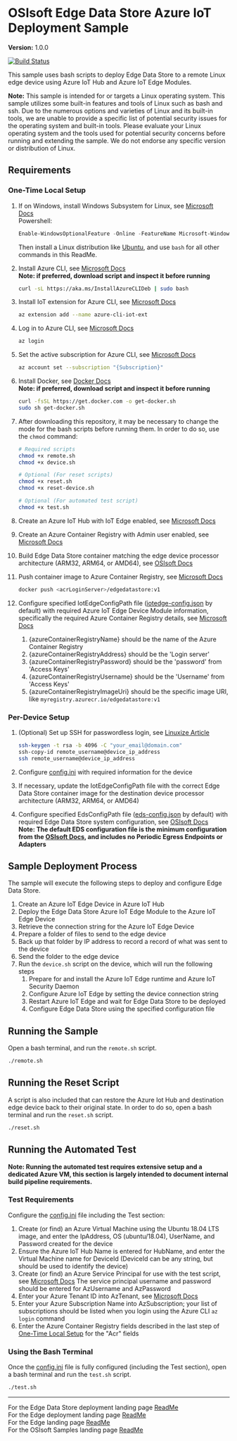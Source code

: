 # OSIsoft Edge Data Store Azure IoT Deployment Sample

**Version:** 1.0.0

[![Build Status](https://dev.azure.com/osieng/engineering/_apis/build/status/product-readiness/Edge/EDS_Azure?branchName=master)](https://dev.azure.com/osieng/engineering/_build/latest?definitionId=1383&branchName=master)

This sample uses bash scripts to deploy Edge Data Store to a remote Linux edge device using Azure IoT Hub and Azure IoT Edge Modules.

**Note:** This sample is intended for or targets a Linux operating system. This sample utilizes some built-in features and tools of Linux such as bash and ssh. Due to the numerous options and varieties of Linux and its built-in tools, we are unable to provide a specific list of potential security issues for the operating system and built-in tools. Please evaluate your Linux operating system and the tools used for potential security concerns before running and extending the sample. We do not endorse any specific version or distribution of Linux.

## Requirements

### One-Time Local Setup

1. If on Windows, install Windows Subsystem for Linux, see [Microsoft Docs](https://docs.microsoft.com/en-us/windows/wsl/install-win10)  
   Powershell:

   ```powershell
   Enable-WindowsOptionalFeature -Online -FeatureName Microsoft-Windows-Subsystem-Linux
   ```

   Then install a Linux distribution like [Ubuntu](https://www.microsoft.com/store/apps/9N9TNGVNDL3Q), and use `bash` for all other commands in this ReadMe.

1. Install Azure CLI, see [Microsoft Docs](https://docs.microsoft.com/en-us/cli/azure/install-azure-cli-apt?view=azure-cli-latest#install-with-one-command)  
   **Note: if preferred, download script and inspect it before running**

   ```bash
   curl -sL https://aka.ms/InstallAzureCLIDeb | sudo bash
   ```

1. Install IoT extension for Azure CLI, see [Microsoft Docs](https://github.com/Azure/azure-iot-cli-extension#installation)

   ```bash
   az extension add --name azure-cli-iot-ext
   ```

1. Log in to Azure CLI, see [Microsoft Docs](https://docs.microsoft.com/en-us/cli/azure/reference-index?view=azure-cli-latest#az-login)

   ```bash
   az login
   ```

1. Set the active subscription for Azure CLI, see [Microsoft Docs](https://docs.microsoft.com/en-us/cli/azure/manage-azure-subscriptions-azure-cli?view=azure-cli-latest#change-the-active-subscription)

   ```bash
   az account set --subscription "{Subscription}"
   ```

1. Install Docker, see [Docker Docs](https://docs.docker.com/install/linux/docker-ce/ubuntu/#install-using-the-convenience-script)  
   **Note: if preferred, download script and inspect it before running**

   ```bash
   curl -fsSL https://get.docker.com -o get-docker.sh
   sudo sh get-docker.sh
   ```

1. After downloading this repository, it may be necessary to change the mode for the bash scripts before running them. In order to do so, use the `chmod` command:

   ```bash
   # Required scripts
   chmod +x remote.sh
   chmod +x device.sh

   # Optional (For reset scripts)
   chmod +x reset.sh
   chmod +x reset-device.sh

   # Optional (For automated test script)
   chmod +x test.sh
   ```

1. Create an Azure IoT Hub with IoT Edge enabled, see [Microsoft Docs](https://docs.microsoft.com/en-us/azure/iot-hub/iot-hub-create-through-portal)
1. Create an Azure Container Registry with Admin user enabled, see [Microsoft Docs](https://docs.microsoft.com/en-us/azure/container-registry/container-registry-get-started-portal)
1. Build Edge Data Store container matching the edge device processor architecture (ARM32, ARM64, or AMD64), see [OSIsoft Docs](https://osisoft.github.io/Edge-Data-Store-Docs/V1/Docker/EdgeDocker.html)
1. Push container image to Azure Container Registry, see [Microsoft Docs](https://docs.microsoft.com/en-us/azure/container-registry/container-registry-get-started-portal#push-image-to-registry)

   ```bash
   docker push <acrLoginServer>/edgedatastore:v1
   ```

1. Configure specified IotEdgeConfigPath file ([iotedge-config.json](iotedge-config.json) by default) with required Azure IoT Edge Device Module information, specifically the required Azure Container Registry details, see [Microsoft Docs](https://osisoft.github.io/Edge-Data-Store-Docs/V1/Configuration/EdgeSystemConfiguration.html)
   1. {azureContainerRegistryName} should be the name of the Azure Container Registry
   1. {azureContainerRegistryAddress} should be the 'Login server'
   1. {azureContainerRegistryPassword} should be the 'password' from 'Access Keys'
   1. {azureContainerRegistryUsername} should be the 'Username' from 'Access Keys'
   1. {azureContainerRegistryImageUri} should be the specific image URI, like `myregistry.azurecr.io/edgedatastore:v1`

### Per-Device Setup

1. (Optional) Set up SSH for passwordless login, see [Linuxize Article](https://linuxize.com/post/how-to-setup-passwordless-ssh-login/)

   ```bash
   ssh-keygen -t rsa -b 4096 -C "your_email@domain.com"
   ssh-copy-id remote_username@device_ip_address
   ssh remote_username@device_ip_address
   ```

1. Configure [config.ini](config.ini) with required information for the device
1. If necessary, update the IotEdgeConfigPath file with the correct Edge Data Store container image for the destination device processor architecture (ARM32, ARM64, or AMD64)
1. Configure specified EdsConfigPath file ([eds-config.json](eds-config.json) by default) with required Edge Data Store system configuration, see [OSIsoft Docs](https://osisoft.github.io/Edge-Data-Store-Docs/V1/Configuration/EdgeSystemConfiguration.html)  
   **Note: The default EDS configuration file is the minimum configuration from the [OSIsoft Docs](https://osisoft.github.io/Edge-Data-Store-Docs/V1/Configuration/EdgeSystemConfiguration.html#configure-minimum-edge-data-store), and includes no Periodic Egress Endpoints or Adapters**

## Sample Deployment Process

The sample will execute the following steps to deploy and configure Edge Data Store.

1. Create an Azure IoT Edge Device in Azure IoT Hub
1. Deploy the Edge Data Store Azure IoT Edge Module to the Azure IoT Edge Device
1. Retrieve the connection string for the Azure IoT Edge Device
1. Prepare a folder of files to send to the edge device
1. Back up that folder by IP address to record a record of what was sent to the device
1. Send the folder to the edge device
1. Run the `device.sh` script on the device, which will run the following steps
   1. Prepare for and install the Azure IoT Edge runtime and Azure IoT Security Daemon
   1. Configure Azure IoT Edge by setting the device connection string
   1. Restart Azure IoT Edge and wait for Edge Data Store to be deployed
   1. Configure Edge Data Store using the specified configuration file

## Running the Sample

Open a bash terminal, and run the `remote.sh` script.

```bash
./remote.sh
```

## Running the Reset Script

A script is also included that can restore the Azure Iot Hub and destination edge device back to their original state. In order to do so, open a bash terminal and run the `reset.sh` script.

```bash
./reset.sh
```

## Running the Automated Test

**Note: Running the automated test requires extensive setup and a dedicated Azure VM, this section is largely intended to document internal build pipeline requirements.**

### Test Requirements

Configure the [config.ini](config.ini) file including the Test section:

1. Create (or find) an Azure Virtual Machine using the Ubuntu 18.04 LTS image, and enter the IpAddress, OS (ubuntu/18.04), UserName, and Password created for the device
1. Ensure the Azure IoT Hub Name is entered for HubName, and enter the Virtual Machine name for DeviceId (DeviceId can be any string, but should be used to identify the device)
1. Create (or find) an Azure Service Principal for use with the test script, see [Microsoft Docs](https://docs.microsoft.com/en-us/azure/active-directory/develop/app-objects-and-service-principals)
   The service principal username and password should be entered for AzUsername and AzPassword
1. Enter your Azure Tenant ID into AzTenant, see [Microsoft Docs](https://docs.microsoft.com/en-us/onedrive/find-your-office-365-tenant-id?redirectSourcePath=%252fen-us%252farticle%252fFind-your-Office-365-tenant-ID-6891b561-a52d-4ade-9f39-b492285e2c9b)
1. Enter your Azure Subscription Name into AzSubscription; your list of subscriptions should be listed when you login using the Azure CLI `az login` command
1. Enter the Azure Container Registry fields described in the last step of [One-Time Local Setup](#One-Time-Local-Setup) for the "Acr" fields

### Using the Bash Terminal

Once the [config.ini](config.ini) file is fully configured (including the Test section), open a bash terminal and run the `test.sh` script.

```bash
./test.sh
```

---

For the Edge Data Store deployment landing page [ReadMe](../)  
For the Edge deployment landing page [ReadMe](../../)  
For the Edge landing page [ReadMe](../../../)  
For the OSIsoft Samples landing page [ReadMe](https://github.com/osisoft/OSI-Samples)
